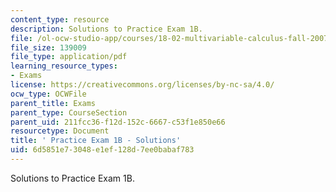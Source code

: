 ```yaml
---
content_type: resource
description: Solutions to Practice Exam 1B.
file: /ol-ocw-studio-app/courses/18-02-multivariable-calculus-fall-2007/6d5851e73048e1ef128d7ee0babaf783_prac1bsol.pdf
file_size: 139009
file_type: application/pdf
learning_resource_types:
- Exams
license: https://creativecommons.org/licenses/by-nc-sa/4.0/
ocw_type: OCWFile
parent_title: Exams
parent_type: CourseSection
parent_uid: 211fcc36-f12d-152c-6667-c53f1e850e66
resourcetype: Document
title: ' Practice Exam 1B - Solutions'
uid: 6d5851e7-3048-e1ef-128d-7ee0babaf783
---
```

Solutions to Practice Exam 1B.
